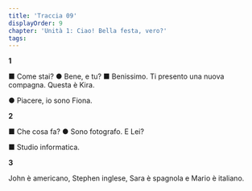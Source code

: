 ```yaml
---
title: 'Traccia 09'
displayOrder: 9
chapter: 'Unità 1: Ciao! Bella festa, vero?'
tags:
---
```


**1**

■ Come stai?
● Bene, e tu?
■ Benissimo. Ti presento una nuova compagna. Questa è Kira.

● Piacere, io sono Fiona.

**2**

■ Che cosa fa?
● Sono fotografo. E Lei?

■ Studio informatica.

**3**

John è americano, Stephen inglese, Sara è spagnola e Mario è italiano.
